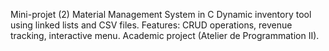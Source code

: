 Mini-projet (2)
Material Management System in C
Dynamic inventory tool using linked lists and CSV files. Features: CRUD operations, revenue tracking, interactive menu. Academic project (Atelier de Programmation II).

